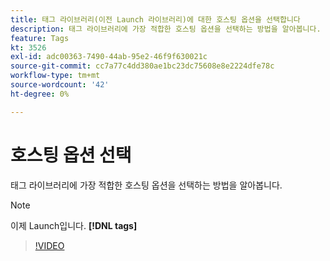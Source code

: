 ```yaml
---
title: 태그 라이브러리(이전 Launch 라이브러리)에 대한 호스팅 옵션을 선택합니다
description: 태그 라이브러리에 가장 적합한 호스팅 옵션을 선택하는 방법을 알아봅니다.
feature: Tags
kt: 3526
exl-id: adc00363-7490-44ab-95e2-46f9f630021c
source-git-commit: cc7a77c4dd380ae1bc23dc75608e8e2224dfe78c
workflow-type: tm+mt
source-wordcount: '42'
ht-degree: 0%

---
```


# 호스팅 옵션 선택

태그 라이브러리에 가장 적합한 호스팅 옵션을 선택하는 방법을 알아봅니다.

>[!NOTE]
>
> 이제 Launch입니다. **[!DNL tags]**

>[!VIDEO](https://video.tv.adobe.com/v/28728/?quality=12&learn=on)
